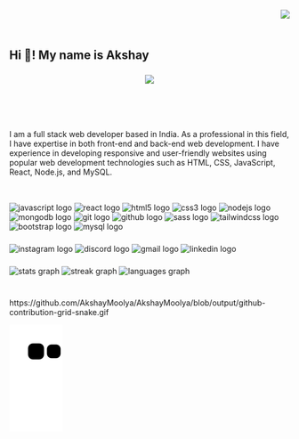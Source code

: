 <br clear="both">

<img align="right" src="https://visitor-badge.laobi.icu/badge?page_id=Akshay.Akshay&right_color=green"  />

###

<br clear="both">

<h2 align="left">Hi 👋! My name is Akshay</h2>

###

<div align="center">
  <img height="150" src="https://mir-s3-cdn-cf.behance.net/project_modules/max_1200/79731568097599.5b50bca477735.jpg"  />
</div>

###

<br clear="both">

<h1 align="center"></h1>

###

<p align="left">I am a full stack web developer based in India. As a professional in this field, I have expertise in both front-end and back-end web development. I have experience in developing responsive and user-friendly websites using popular web development technologies such as HTML, CSS, JavaScript, React, Node.js, and MySQL.</p>

###

<h2 align="left"></h2>

###

<br clear="both">

<div align="left">
  <img src="https://cdn.jsdelivr.net/gh/devicons/devicon/icons/javascript/javascript-original.svg" height="30" width="52" alt="javascript logo"  />
  <img src="https://cdn.jsdelivr.net/gh/devicons/devicon/icons/react/react-original.svg" height="30" width="52" alt="react logo"  />
  <img src="https://cdn.jsdelivr.net/gh/devicons/devicon/icons/html5/html5-original.svg" height="30" width="52" alt="html5 logo"  />
  <img src="https://cdn.jsdelivr.net/gh/devicons/devicon/icons/css3/css3-original.svg" height="30" width="52" alt="css3 logo"  />
  <img src="https://cdn.jsdelivr.net/gh/devicons/devicon/icons/nodejs/nodejs-original.svg" height="30" width="52" alt="nodejs logo"  />
  <img src="https://cdn.jsdelivr.net/gh/devicons/devicon/icons/mongodb/mongodb-original.svg" height="30" width="52" alt="mongodb logo"  />
  <img src="https://cdn.jsdelivr.net/gh/devicons/devicon/icons/git/git-original.svg" height="30" width="52" alt="git logo"  />
  <img src="https://cdn.jsdelivr.net/gh/devicons/devicon/icons/github/github-original.svg" height="30" width="52" alt="github logo"  />
  <img src="https://cdn.jsdelivr.net/gh/devicons/devicon/icons/sass/sass-original.svg" height="30" width="52" alt="sass logo"  />
  <img src="https://cdn.jsdelivr.net/gh/devicons/devicon/icons/tailwindcss/tailwindcss-original-wordmark.svg" height="30" width="52" alt="tailwindcss logo"  />
  <img src="https://cdn.jsdelivr.net/gh/devicons/devicon/icons/bootstrap/bootstrap-original.svg" height="30" width="52" alt="bootstrap logo"  />
  <img src="https://cdn.jsdelivr.net/gh/devicons/devicon/icons/mysql/mysql-original.svg" height="30" width="52" alt="mysql logo"  />
</div>

###

<div align="left">
  <img src="https://img.shields.io/static/v1?message=Instagram&logo=instagram&label=&color=E4405F&logoColor=white&labelColor=&style=for-the-badge" height="35" alt="instagram logo"  />
  <img src="https://img.shields.io/static/v1?message=Discord&logo=discord&label=&color=7289DA&logoColor=white&labelColor=&style=for-the-badge" height="35" alt="discord logo"  />
  <img src="https://img.shields.io/static/v1?message=Gmail&logo=gmail&label=&color=D14836&logoColor=white&labelColor=&style=for-the-badge" height="35" alt="gmail logo"  />
  <img src="https://img.shields.io/static/v1?message=LinkedIn&logo=linkedin&label=&color=0077B5&logoColor=white&labelColor=&style=for-the-badge" height="35" alt="linkedin logo"  />
</div>

###

<div align="left">
  <img src="https://github-readme-stats.vercel.app/api?username=Akshay&hide_title=true&hide_rank=false&show_icons=true&include_all_commits=true&count_private=true&disable_animations=false&theme=dark&locale=en&hide_border=true" height="150" alt="stats graph"  />
  <img src="https://streak-stats.demolab.com?user=Akshay&locale=en&mode=daily&theme=dark&hide_border=true&border_radius=5" height="150" alt="streak graph"  />
  <img src="https://github-readme-stats.vercel.app/api/top-langs?username=Akshay&locale=en&hide_title=false&layout=compact&card_width=320&langs_count=5&theme=dark&hide_border=true" height="150" alt="languages graph"  />
</div>

###

<br clear="both">
https://github.com/AkshayMoolya/AkshayMoolya/blob/output/github-contribution-grid-snake.gif

![snake gif](https://github.com/AkshayMoolya/AkshayMoolya/blob/output/github-contribution-grid-snake.svg)

###
